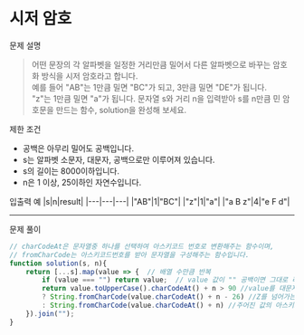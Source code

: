 # 시저 암호

문제 설명
> 어떤 문장의 각 알파벳을 일정한 거리만큼 밀어서 다른 알파벳으로 바꾸는 암호화 방식을 시저 암호라고 합니다.\
예를 들어 "AB"는 1만큼 밀면 "BC"가 되고, 3만큼 밀면 "DE"가 됩니다.\
"z"는 1만큼 밀면 "a"가 됩니다. 문자열 s와 거리 n을 입력받아 s를 n만큼 민 암호문을 만드는 함수, solution을 완성해 보세요.

제한 조건
+ 공백은 아무리 밀어도 공백입니다.
+ s는 알파벳 소문자, 대문자, 공백으로만 이루어져 있습니다.
+ s의 길이는 8000이하입니다.
+ n은 1 이상, 25이하인 자연수입니다.

입출력 예
|s|n|result|
|---|---|---|
|"AB"|1|"BC"|
|"z"|1|"a"|
|"a B z"|4|"e F d"|

------------------------

문제 풀이
```javascript
// charCodeAt은 문자열중 하나를 선택하여 아스키코드 번호로 변환해주는 함수이며,
// fromCharCode는 아스키코드번호를 받아 문자열을 구성해주는 함수입니다.
function solution(s, n){
	return [...s].map(value => {  // 배열 수만큼 반복
		if (value === "") return value;  // value 값이 "" 공백이면 그대로 리턴
		return value.toUpperCase().charCodeAt() + n > 90 //value를 대문자로 변화시킨 값에 +n을 더한 값이 90을 넘어가면 
		? String.fromCharCode(value.charCodeAt() + n - 26) //Z를 넘어가는 값이기 때문에 다시 처음 A로 돌아감
		: String.fromCharCode(value.charCodeAt() + n) //주어진 값의 아스키코드값에 +n한 값을 다시 문자열로 변화시켜 리턴
	}).join("");
}
```
